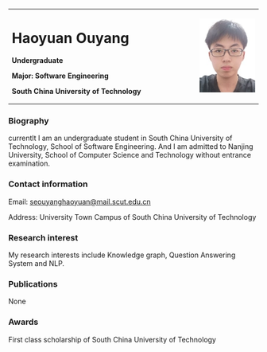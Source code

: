 

<table border="0">
  <tr>
    <td width="75%">
      <h1>Haoyuan Ouyang</h1>
      <p><b>Undergraduate</b></p>
      <p><b>Major: Software Engineering</b></p>
      <p><b>South China University of Technology</b></p>
    </td>
    <td width="25%">
      <img src="/ouyanghaoyuan.jpg" width="100%">      
    </td>
  </tr>
</table>


### Biography
currentlt I am an undergraduate student in South China University of Technology, School of Software Engineering. And I am admitted to Nanjing University, School of Computer Science and Technology without entrance examination.

### Contact information
Email: seouyanghaoyuan@mail.scut.edu.cn

Address: University Town Campus of South China University of Technology

### Research interest
My research interests include Knowledge graph, Question Answering System and NLP.

### Publications
None

### Awards
First class scholarship of South China University of Technology
